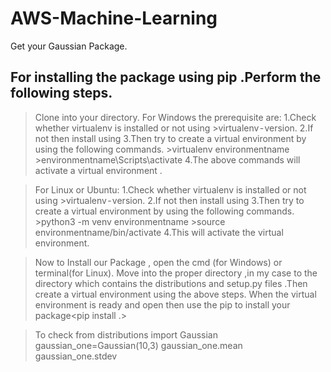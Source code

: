 # AWS-Machine-Learning
Get your Gaussian Package.

## For installing the package using pip .Perform the following steps.
>Clone into your directory.
>For Windows the prerequisite are:
1.Check whether virtualenv is installed or not using >virtualenv - version.
2.If not then install using <pip install vitualenv>
3.Then try to create a virtual environment by using the following commands.
      >virtualenv environmentname
      >environmentname\Scripts\activate
4.The above commands will activate a virtual environment .

>For Linux or Ubuntu:
1.Check whether virtualenv is installed or not using >virtualenv - version.
2.If not then install using <pip install vitualenv>
3.Then try to create a virtual environment by using the following commands.
    >python3 -m venv environmentname
    >source environmentname/bin/activate
4.This will activate the virtual environment.
  
>Now to Install our Package , open the cmd (for Windows) or terminal(for Linux). Move into the proper directory ,in my case to the directory which contains the distributions and setup.py files .Then create a virtual environment using the above steps. When the virtual environment is ready and open then use the pip to install your package<pip install .>

>To check
>from distributions import Gaussian
>gaussian_one=Gaussian(10,3)
>gaussian_one.mean
>gaussian_one.stdev
